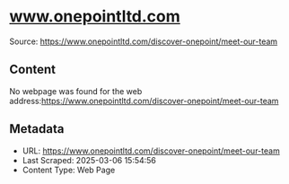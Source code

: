 # www.onepointltd.com

Source: https://www.onepointltd.com/discover-onepoint/meet-our-team

## Content

No webpage was found for the web address:https://www.onepointltd.com/discover-onepoint/meet-our-team


## Metadata

- URL: https://www.onepointltd.com/discover-onepoint/meet-our-team
- Last Scraped: 2025-03-06 15:54:56
- Content Type: Web Page
